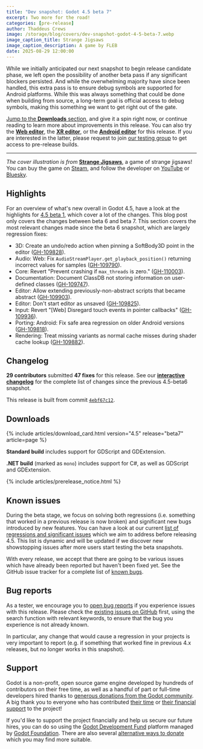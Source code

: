 ```yaml
---
title: "Dev snapshot: Godot 4.5 beta 7"
excerpt: Two more for the road!
categories: [pre-release]
author: Thaddeus Crews
image: /storage/blog/covers/dev-snapshot-godot-4-5-beta-7.webp
image_caption_title: Strange Jigsaws
image_caption_description: A game by FLEB
date: 2025-08-29 12:00:00
---
```


While we initially anticipated our next snapshot to begin release candidate phase, we left open the possibility of another beta pass if any significant blockers persisted. And while the overwhelming majority have since been handled, this extra pass is to ensure debug symbols are supported for Android platforms. While this was always something that could be done when building from source, a long-term goal is official access to debug symbols, making this something we want to get right out of the gate.

[Jump to the **Downloads** section](#downloads), and give it a spin right now, or continue reading to learn more about improvements in this release. You can also try the [**Web editor**](https://editor.godotengine.org/releases/4.5.beta7/), the [**XR editor**](https://www.meta.com/s/h9JcJGHfg), or the [**Android editor**](https://play.google.com/store/apps/details?id=org.godotengine.editor.v4) for this release. If you are interested in the latter, please request to join [our testing group](https://groups.google.com/g/godot-testers) to get access to pre-release builds.

---

*The cover illustration is from* [**Strange Jigsaws**](https://store.steampowered.com/app/2702170/Strange_Jigsaws/?curator_clanid=41324400), a game of strange jigsaws! You can buy the game on [Steam](https://store.steampowered.com/app/2702170/Strange_Jigsaws/?curator_clanid=41324400), and follow the developer on [YouTube](https://www.youtube.com/@FLEBpuzzles) or [Bluesky](https://bsky.app/profile/flebpuzzles.bsky.social).

## Highlights

For an overview of what's new overall in Godot 4.5, have a look at the highlights for [4.5 beta 1](/article/dev-snapshot-godot-4-5-beta-1/), which cover a lot of the changes. This blog post only covers the changes between beta 6 and beta 7. This section covers the most relevant changes made since the beta 6 snapshot, which are largely regression fixes:

- 3D: Create an undo/redo action when pinning a SoftBody3D point in the editor ([GH-109828](https://github.com/godotengine/godot/pull/109828)).
- Audio: Web: Fix `AudioStreamPlayer.get_playback_position()` returning incorrect values for samples ([GH-109790](https://github.com/godotengine/godot/pull/109790)).
- Core: Revert "Prevent crashing if `max_threads` is zero." ([GH-110003](https://github.com/godotengine/godot/pull/110003)).
- Documentation: Document ClassDB not storing information on user-defined classes ([GH-109747](https://github.com/godotengine/godot/pull/109747)).
- Editor: Allow extending previously-non-abstract scripts that became abstract ([GH-109903](https://github.com/godotengine/godot/pull/109903)).
- Editor: Don't start editor as unsaved ([GH-109825](https://github.com/godotengine/godot/pull/109825)).
- Input: Revert "[Web] Disregard touch events in pointer callbacks" ([GH-109936](https://github.com/godotengine/godot/pull/109936)).
- Porting: Android: Fix safe area regression on older Android versions ([GH-109818](https://github.com/godotengine/godot/pull/109818)).
- Rendering: Treat missing variants as normal cache misses during shader cache lookup ([GH-109882](https://github.com/godotengine/godot/pull/109882)).

## Changelog

**29 contributors** submitted **47 fixes** for this release. See our [**interactive changelog**](https://godotengine.github.io/godot-interactive-changelog/#4.5-beta7) for the complete list of changes since the previous 4.5-beta6 snapshot.

This release is built from commit [`4ebf67c12`](https://github.com/godotengine/godot/commit/4ebf67c12dcdffcb69242569c118a371a654b6ae).

## Downloads

{% include articles/download_card.html version="4.5" release="beta7" article=page %}

**Standard build** includes support for GDScript and GDExtension.

**.NET build** (marked as `mono`) includes support for C#, as well as GDScript and GDExtension.

{% include articles/prerelease_notice.html %}

## Known issues

During the beta stage, we focus on solving both regressions (i.e. something that worked in a previous release is now broken) and significant new bugs introduced by new features. You can have a look at our current [list of regressions and significant issues](https://github.com/orgs/godotengine/projects/61) which we aim to address before releasing 4.5. This list is dynamic and will be updated if we discover new showstopping issues after more users start testing the beta snapshots.

With every release, we accept that there are going to be various issues which have already been reported but haven't been fixed yet. See the GitHub issue tracker for a complete list of [known bugs](https://github.com/godotengine/godot/issues?q=is%3Aissue+is%3Aopen+label%3Abug).

## Bug reports

As a tester, we encourage you to [open bug reports](https://github.com/godotengine/godot/issues) if you experience issues with this release. Please check the [existing issues on GitHub](https://github.com/godotengine/godot/issues) first, using the search function with relevant keywords, to ensure that the bug you experience is not already known.

In particular, any change that would cause a regression in your projects is very important to report (e.g. if something that worked fine in previous 4.x releases, but no longer works in this snapshot).

## Support

Godot is a non-profit, open source game engine developed by hundreds of contributors on their free time, as well as a handful of part or full-time developers hired thanks to [generous donations from the Godot community](https://fund.godotengine.org/). A big thank you to everyone who has contributed [their time](https://github.com/godotengine/godot/blob/master/AUTHORS.md) or [their financial support](https://github.com/godotengine/godot/blob/master/DONORS.md) to the project!

If you'd like to support the project financially and help us secure our future hires, you can do so using the [Godot Development Fund](https://fund.godotengine.org/) platform managed by [Godot Foundation](https://godot.foundation/). There are also several [alternative ways to donate](/donate) which you may find more suitable.
